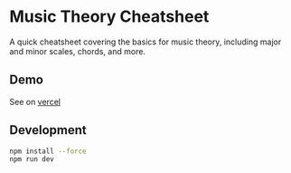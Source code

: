 # Music Theory Cheatsheet

A quick cheatsheet covering the basics for music theory, including major and minor scales, chords, and more.

## Demo

See on [vercel](https://music-cheatsheet-web.vercel.app/)

## Development

```bash
npm install --force
npm run dev
```